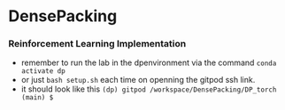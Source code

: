 # DensePacking
### Reinforcement Learning Implementation

* remember to run the lab in the dpenvironment via the command `conda activate dp`
* or just `bash setup.sh` each time on openning the gitpod ssh link.
* it should look like this `(dp) gitpod /workspace/DensePacking/DP_torch (main) $ `